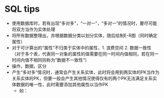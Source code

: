 # SQL tips
- 使用数据库时，若有出现“多对多”，“一对一”，“多对一”的情况时，要尽可能将双方当作为实体处理
- 将所有数据整理出，并根据数据分类以划分实体，随后绘制E-R图（同时确定属性）
- 对于可计算出的“属性”不归类于实体中的属性，1. 浪费空间 2. 数据一致性（对于多个表，代表同一对象的属性的值需要在同一时间内值相同，若在同一时间内值不相同则称为“数据不一致性”）
- 操作，数据，区分
- 产生“多对多”情况时，通常会产生关系实体，此时将会用到两实体的PK当作为关系实体的PK，但要一般会产生其他情况使得仅有的两个PK无法满足关系实体数据的唯一性，此时需要添加其他属性以当作PK
	- 如：